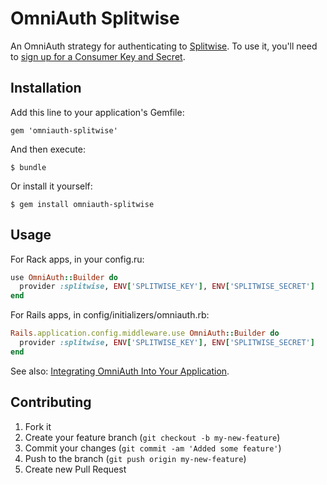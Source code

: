 # OmniAuth Splitwise

An OmniAuth strategy for authenticating to [Splitwise](http://www.splitwise.com). To use it, you'll need to [sign up for a Consumer Key and Secret](https://secure.splitwise.com/oauth_clients).

## Installation

Add this line to your application's Gemfile:

    gem 'omniauth-splitwise'

And then execute:

    $ bundle

Or install it yourself:

    $ gem install omniauth-splitwise

## Usage

For Rack apps, in your config.ru:

```ruby
use OmniAuth::Builder do
  provider :splitwise, ENV['SPLITWISE_KEY'], ENV['SPLITWISE_SECRET']
end
```

For Rails apps, in config/initializers/omniauth.rb:

```ruby
Rails.application.config.middleware.use OmniAuth::Builder do
  provider :splitwise, ENV['SPLITWISE_KEY'], ENV['SPLITWISE_SECRET']
end
```

See also: [Integrating OmniAuth Into Your Application](https://github.com/intridea/omniauth#integrating-omniauth-into-your-application).

## Contributing

1. Fork it
2. Create your feature branch (`git checkout -b my-new-feature`)
3. Commit your changes (`git commit -am 'Added some feature'`)
4. Push to the branch (`git push origin my-new-feature`)
5. Create new Pull Request
